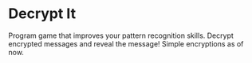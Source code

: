 # Decrypt It
Program game that improves your pattern recognition skills.
Decrypt encrypted messages and reveal the message!
Simple encryptions as of now.
